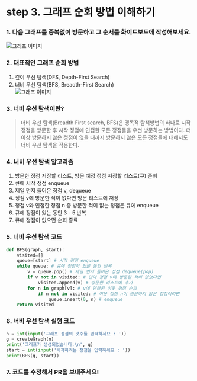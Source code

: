 # step 3. 그래프 순회 방법 이해하기
### 1. 다음 그래프를 중복없이 방문하고 그 순서를 화이트보드에 작성해보세요.
![그래프 이미지](http://cfile223.uf.daum.net/image/2610974C539D5C81021EB7)  

### 2. 대표적인 그래프 순회 방법
1. 깊이 우선 탐색(DFS, Depth-First Search)  
2. 너비 우선 탐색(BFS, Breadth-First Search)  
![그래프 이미지](https://t1.daumcdn.net/cfile/tistory/997C3C3E5BD01AF41D)  

### 3. 너비 우선 탐색이란?
> 너비 우선 탐색(Breadth First search, BFS)은 맹목적 탐색방법의 하나로 시작 정점을 방문한 후 시작 정점에 인접한 모든 정점들을 우선 방문하는 방법이다. 더 이상 방문하지 않은 정점이 없을 때까지 방문하지 않은 모든 정점들에 대해서도 너비 우선 탐색을 적용한다. 

### 4. 너비 우선 탐색 알고리즘
1. 방문한 정점 저장할 리스트, 방문 예정 정점 저장할 리스트(큐) 준비
2. 큐에 시작 정점 enqueue
3. 제일 먼저 들어온 정점 v, dequeue
4. 정점 v에 방문한 적이 없다면 방문 리스트에 저장
5. 정점 v와 인접한 정점 n 중 방문한 적이 없는 정점은 큐에 enqueue
6. 큐에 정점이 있는 동안 3 - 5 반복
7. 큐에 정점이 없으면 순회 종료

### 5. 너비 우선 탐색 코드
```python
def BFS(graph, start):
    visited=[]
    queue=[start] # 시작 정점 enqueue
    while queue: # 큐에 정점이 있을 동안 반복
        v = queue.pop() # 제일 먼저 들어온 정점 dequeue(pop)
        if v not in visited: # 만약 정점 v에 방문한 적이 없었다면
            visited.append(v) # 방문한 리스트에 추가
        for n in graph[v]: # v에 연결된 이웃 정점 순회
            if n not in visited: # 이웃 정점 n이 방문하지 않은 정점이라면
                queue.insert(0, n) # enqueue
    return visited
```

### 6. 너비 우선 탐색 실행 코드
```python
n = int(input('그래프 정점의 갯수를 입력하세요 : '))
g = createGraph(n)
print('그래프가 생성되었습니다.\n', g)
start = int(input('시작하려는 정점을 입력하세요 : '))
print(BFS(g, start))
```

### 7. 코드를 수정해서 PR을 보내주세요!
